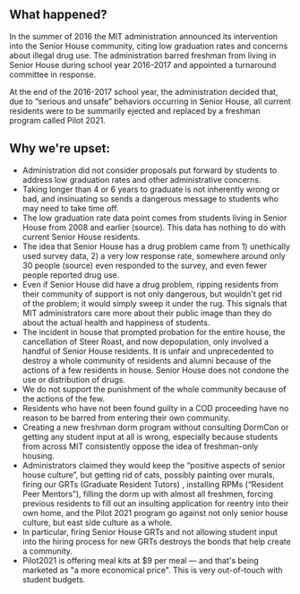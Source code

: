 ## What happened?

In the summer of 2016 the MIT administration announced its intervention into the Senior House community, citing low graduation rates and concerns about illegal drug use. The administration barred freshman from living in Senior House during school year 2016-2017 and appointed a turnaround committee in response.

At the end of the 2016-2017 school year, the administration decided that, due to “serious and unsafe” behaviors occurring in Senior House, all current residents were to be summarily ejected and replaced by a freshman program called Pilot 2021.

## Why we're upset:
- Administration did not consider proposals put forward by students to address low graduation rates and other administrative concerns.
- Taking longer than 4 or 6 years to graduate is not inherently wrong or bad, and insinuating so sends a dangerous message to students who may need to take time off.
- The low graduation rate data point comes from students living in Senior House from 2008 and earlier (source). This data has nothing to do with current Senior House residents.
- The idea that Senior House has a drug problem came from 1) unethically used survey data, 2) a very low response rate, somewhere around only 30 people (source) even responded to the survey, and even fewer people reported drug use.
- Even if Senior House did have a drug problem, ripping residents from their community of support is not only dangerous, but wouldn't get rid of the problem; it would simply sweep it under the rug. This signals that MIT administrators care more about their public image than they do about the actual health and happiness of students.
- The incident in house that prompted probation for the entire house, the cancellation of Steer Roast, and now depopulation, only involved a handful of Senior House residents. It is unfair and unprecedented to destroy a whole community of residents and alumni because of the actions of a few residents in house. Senior House does not condone the use or distribution of drugs.
- We do not support the punishment of the whole community because of the actions of the few.
- Residents who have not been found guilty in a COD proceeding have no reason to be barred from entering their own community.
- Creating a new freshman dorm program without consulting DormCon or getting any student input at all is wrong, especially because students from across MIT consistently oppose the idea of freshman-only housing.
- Administrators claimed they would keep the “positive aspects of senior house culture”, but getting rid of cats, possibly painting over murals, firing our GRTs (Graduate Resident Tutors) , installing RPMs (“Resident Peer Mentors”), filling the dorm up with almost all freshmen, forcing previous residents to fill out an insulting application for reentry into their own home, and the Pilot 2021 program go against not only senior house culture, but east side culture as a whole.
- In particular, firing Senior House GRTs and not allowing student input into the hiring process for new GRTs destroys the bonds that help create a community.
- Pilot2021 is offering meal kits at $9 per meal — and that's being marketed as "a more economical price". This is very out-of-touch with student budgets.
